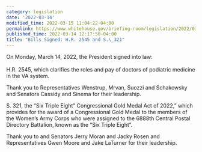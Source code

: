 ```yaml
---
category: legislation
date: '2022-03-14'
modified_time: 2022-03-15 11:04:22-04:00
permalink: https://www.whitehouse.gov/briefing-room/legislation/2022/03/14/bills-signed-h-r-2545-and-s-321/
published_time: 2022-03-14 12:17:50-04:00
title: "Bills Signed: H.R. 2545 and S.\_321"
---
```

 
On Monday, March 14, 2022, the President signed into law:  
   
H.R. 2545, which clarifies the roles and pay of doctors of podiatric
medicine in the VA system. 

Thank you to Representatives Wenstrup, Mrvan, Suozzi and Schakowsky and
Senators Cassidy and Sinema for their leadership.

S. 321, the “Six Triple Eight” Congressional Gold Medal Act of 2022,”
which provides for the award of a Congressional Gold Medal to the
members of the Women’s Army Corps who were assigned to the 6888th
Central Postal Directory Battalion, known as the “Six Triple Eight”.

Thank you to and Senators Jerry Moran and Jacky Rosen and
Representatives Gwen Moore and Jake LaTurner for their leadership.
